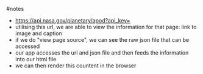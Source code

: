 #notes

- https://api.nasa.gov/planetary/apod?api_key=<apikey>
- utilising this url, we are able to view the information for that page: link to image and caption
- if we do "view page source", we can see the raw json file that can be accessed
- our app accesses the url and json file and then feeds the information into our html file
- we can then render this countent in the browser
